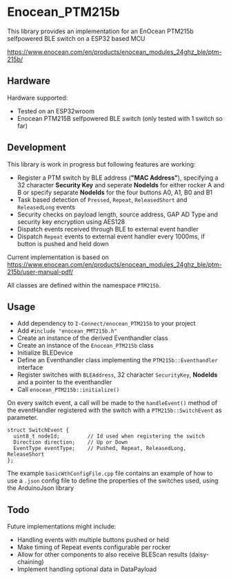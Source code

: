# Enocean_PTM215b

This library provides an implementation for an EnOcean PTM215b selfpowered BLE switch on a ESP32 based MCU

https://www.enocean.com/en/products/enocean_modules_24ghz_ble/ptm-215b/


## Hardware
Hardware supported:
* Tested on an ESP32wroom
* Enocean PTM215B selfpowered BLE switch (only tested with 1 switch so far)


## Development
This library is work in progress but following features are working:
* Register a PTM switch by BLE address (**"MAC Address"**), specifying a 32 character **Security Key** and seperate **NodeIds** for either rocker A and B
or specify separate **NodeIds** for the four buttons A0, A1, B0 and B1
* Task based detection of `Pressed`, `Repeat`, `ReleasedShort` and `ReleasedLong` events
* Security checks on payload length, source address, GAP AD Type and security key encryption using AES128
* Dispatch events received through BLE to external event handler
* Dispatch `Repeat` events to external event handler every 1000ms, if button is pushed and held down

Current implementation is based on https://www.enocean.com/en/products/enocean_modules_24ghz_ble/ptm-215b/user-manual-pdf/

All classes are defined within the namespace `PTM215b`.


## Usage

* Add dependency to `I-Connect/enocean_PTM215b` to your project
* Add `#include "enocean_PMT215b.h"`
* Create an instance of the derived Eventhandler class
* Create an instance of the `Enocean_PTM215b` class
* Initialize BLEDevice
* Define an Eventhandler class implementing the `PTM215b::Eventhandler` interface
* Register switches with `BLEAddress`, 32 character `SecurityKey`, **NodeIds** and a pointer to the eventhandler
* Call `enocean_PTM215b::initialize()`

On every switch event, a call will be made to the `handleEvent()` method of the eventHandler registered with the switch with a `PTM215b::SwitchEvent` as parameter.

    struct SwitchEvent {
      uint8_t nodeId;         // Id used when registering the switch
      Direction direction;    // Up or Down
      EventType eventType;    // Pushed, Repeat, ReleasedLong, ReleaseShort
    };


The example `basicWthConfigFile.cpp` file contains an example of how to use a `.json` config file to define the properties of the switches used, using the ArduinoJson library

## Todo
Future implementations might include:
* Handling events with multiple buttons pushed or held
* Make timing of Repeat events configurable per rocker
* Allow for other components to also receive BLEScan results (daisy-chaining)
* Implement handling optional data in DataPayload


